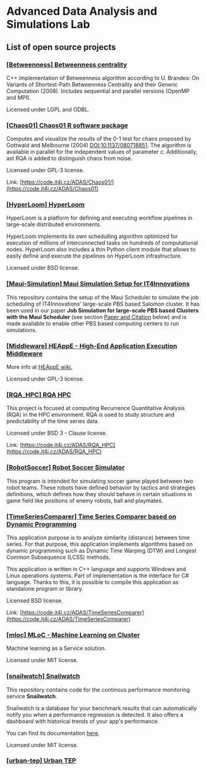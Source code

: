 # Advanced Data Analysis and Simulations Lab

## List of open source projects

### [\[Betweenness\] Betweenness centrality](https://github.com/It4innovations/Betweenness)
C++ implementation of Betweenness algorithm according to U. Brandes: On Variants of Shortest-Path Betweenness Centrality and their Generic Computation (2008). Includes sequential and parallel versions (OpenMP and MPI).

Licensed under LGPL and ODBL. 

### [\[Chaos01\] Chaos01 R software package](https://code.it4i.cz/ADAS/Chaos01)
Computes and visualize the results of the 0-1 test for chaos proposed by Gottwald and Melbourne (2004) <DOI:10.1137/080718851>. The algorithm is available in parallel for the independent values of parameter c. Additionally,  ast RQA is added to distinguish chaos from noise.

Licensed under GPL-3 license.

Link: [https://code.it4i.cz/ADAS/Chaos01/](https://code.it4i.cz/ADAS/Chaos01)

### [\[HyperLoom\] HyperLoom](https://github.com/It4innovations/HyperLoom)
HyperLoom is a platform for defining and executing workflow pipelines in large-scale distributed environments.

HyperLoom implements its own schedulling algorithm optimized for execution of millions of interconnected tasks on hundreds of computational nodes. HyperLoom also includes a thin Python client module that allows to easily define and execute the pipelines on HyperLoom infrastructure.

Licensed under BSD license.

### [\[Maui-Simulation\] Maui Simulation Setup for IT4Innovations](https://github.com/It4innovations/Maui-Simulation)
This repository contains the setup of the Maui Scheduler to simulate the job scheduling of IT4Innovations' large-scale PBS based Salomon cluster. It has been used in our paper **Job Simulation for large-scale PBS based Clusters with the Maui Scheduler** (see section [Paper and Citation](#paper-and-citation) below) and is made available to enable other PBS based computing centers to run simulations.

### [\[Middleware\] HEAppE - High-End Application Execution Middleware](https://code.it4i.cz/ADAS/HEAppE/Middleware)

More info at [HEAppE wiki.](https://code.it4i.cz/ADAS/HEAppE/Middleware/wikis/home)

Licensed under GPL-3 license.

### [\[RQA_HPC\] RQA HPC](https://code.it4i.cz/ADAS/RQA_HPC)

This project is focused at computing Recurrence Quantitative Analysis (RQA) in the HPC environment.
RQA is used to study structure and predictability of the time series data.

Licensed under BSD 3 - Clause license.

Link: [https://code.it4i.cz/ADAS/RQA_HPC](https://code.it4i.cz/ADAS/RQA_HPC)

### [\[RobotSoccer\] Robot Soccer Simulator](https://github.com/It4innovations/RobotSoccer)
This program is intended for simulating soccer game played between two robot teams. These robots have defined behavior by tactics and strategies definitions, which defines how they should behave in certain situations in game field like positions of enemy robots, ball and playmates.

### [\[TimeSeriesComparer\] Time Series Comparer based on Dynamic Programming](https://code.it4i.cz/ADAS/TimeSeriesComparer)

This application purpose is to analyze similarity (distance) between time series. For that purpose, this application implements algorithms based on dynamic programming such as Dynamic Time Warping (DTW) and Longest Common Subsequence (LCSS) methods. 

This application is written in C++ language and supports Windows and Linux operations systems. Part of implementation is the interface for C# language. Thanks to this, it is possible to compile this application as standalone program or library.

Licensed BSD license.

Link: [https://code.it4i.cz/ADAS/TimeSeriesComparer](https://code.it4i.cz/ADAS/TimeSeriesComparer)

### [\[mloc\] MLoC - Machine Learning on Cluster](https://github.com/It4innovations/mloc)
Machine learning as a Service solution.

Licensed under MIT license.

### [\[snailwatch\] Snailwatch](https://github.com/It4innovations/snailwatch)
This repository contains code for the continous performance monitoring service
**Snailwatch**.

Snailwatch is a database for your benchmark results that can automatically
notify you when a performance regression is detected. It also
offers a dashboard with historical trends of your app's performance.

You can find its documentation [here](https://snailwatch.readthedocs.io/en/latest).

Licensed under MIT license.

### [\[urban-tep\] Urban TEP](https://github.com/It4innovations/urban-tep)




